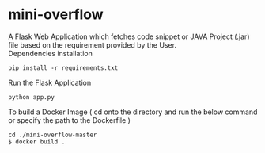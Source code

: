 # mini-overflow
A Flask Web Application which fetches code snippet or JAVA Project (.jar) file based on the requirement provided by the User.
<br>
Dependencies installation

```
pip install -r requirements.txt
```

Run the Flask Application

```
python app.py
```

To build a Docker Image ( cd onto the directory and run the below command or specify the path to the Dockerfile )
```
cd ./mini-overflow-master
$ docker build .
```

